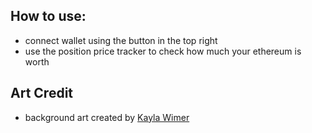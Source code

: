## How to use:
- connect wallet using the button in the top right
- use the position price tracker to check how much your ethereum is worth


## Art Credit
- background art created by [Kayla Wimer](https://www.instagram.com/kaylamariewimer/)
